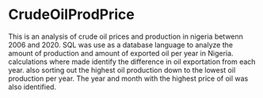 # CrudeOilProdPrice
This is an analysis of crude oil prices and production in nigeria betwenn 2006 and 2020.
SQL was use as a database language to analyze the amount of production and amount of exported oil per year in Nigeria.
calculations where made identify the difference in oil exportation from each year.
also sorting out the highest oil production down to the lowest oil production per year.
The year and month with the highest price of oil was also identified.
